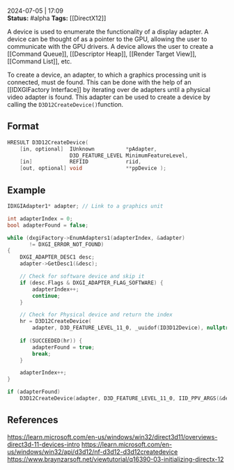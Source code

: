 2024-07-05 | 17:09  
**Status:** #alpha 
**Tags:** [[DirectX12]]

A device is used to enumerate the functionality of a display adapter. A device can be thought of as a pointer to the GPU, allowing the user to communicate with the GPU drivers. A device allows the user to create a [[Command Queue]], [[Descriptor Heap]], [[Render Target View]], [[Command List]], etc.

To create a device, an adapter, to which a graphics processing unit is connected, must de found. This can be done with the help of an [[IDXGIFactory Interface]] by iterating over de adapters until a physical video adapter is found. This adapter can be used to create a device by calling the ```D3D12CreateDevice()```function.
## Format

```cpp
HRESULT D3D12CreateDevice( 
	[in, optional]  IUnknown          *pAdapter, 
				    D3D_FEATURE_LEVEL MinimumFeatureLevel, 
	[in]            REFIID            riid, 
	[out, optional] void              **ppDevice );
```

## Example

```cpp
IDXGIAdapter1* adapter; // Link to a graphics unit 

int adapterIndex = 0;
bool adapterFound = false;

while (dxgiFactory->EnumAdapters1(adapterIndex, &adapter)
	   != DXGI_ERROR_NOT_FOUND) 
{
	DXGI_ADAPTER_DESC1 desc;
	adapter->GetDesc1(&desc);

	// Check for software device and skip it
	if (desc.Flags & DXGI_ADAPTER_FLAG_SOFTWARE) {
		adapterIndex++;
		continue;
	}

	// Check for Physical device and return the index
	hr = D3D12CreateDevice(
		adapter, D3D_FEATURE_LEVEL_11_0, _uuidof(ID3D12Device), nullptr);
	
	if (SUCCEEDED(hr)) {
		adapterFound = true;
		break;
	}

	adapterIndex++;
}

if (adapterFound)
	D3D12CreateDevice(adapter, D3D_FEATURE_LEVEL_11_0, IID_PPV_ARGS(&device));

```

## References

https://learn.microsoft.com/en-us/windows/win32/direct3d11/overviews-direct3d-11-devices-intro
https://learn.microsoft.com/en-us/windows/win32/api/d3d12/nf-d3d12-d3d12createdevice
https://www.braynzarsoft.net/viewtutorial/q16390-03-initializing-directx-12